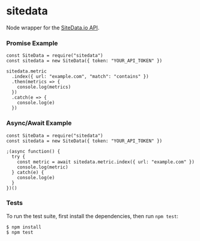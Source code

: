 # sitedata

Node wrapper for the [SiteData.io API](https://api.sitedata.io/docs/).

### Promise Example

```
const SiteData = require("sitedata")
const sitedata = new SiteData({ token: "YOUR_API_TOKEN" })

sitedata.metric
  .index({ url: "example.com", "match": "contains" })
  .then(metrics => {
    console.log(metrics)
  })
  .catch(e => {
    console.log(e)
  })
```

### Async/Await Example

```
const SiteData = require("sitedata")
const sitedata = new SiteData({ token: "YOUR_API_TOKEN" })

;(async function() {
  try {
    const metric = await sitedata.metric.index({ url: "example.com" })
    console.log(metric)
  } catch(e) {
    console.log(e)
  }
})()
```

### Tests
To run the test suite, first install the dependencies, then run `npm test`:
```
$ npm install
$ npm test
```
